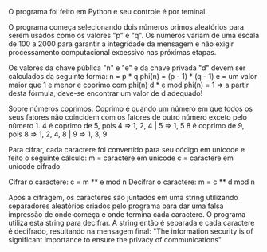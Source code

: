 O programa foi feito em Python e seu controle é por teminal.

O programa começa selecionando dois números primos aleatórios para serem usados como os valores "p" e "q".
Os números variam de uma escala de 100 a 2000 para garantir a integridade da mensagem e não exigir processamento computacional excessivo nas próximas etapas.

Os valores da chave pública "n" e "e" e da chave privada "d" devem ser calculados da seguinte forma:
n = p * q
phi(n) = (p - 1) * (q - 1)
e = um valor maior que 1 e menor e coprimo com phi(n)
d * e mod phi(n) = 1 => a partir desta fórmula, deve-se encontrar um valor de d adequado!

Sobre números coprimos:
Coprimo é quando um número em que todos os seus fatores não coincidem com os fatores de outro número exceto pelo número 1.
4 é coprimo de 5, pois 4 => 1, 2, 4 | 5 => 1, 5
8 é coprimo de 9, pois 8 => 1, 2, 4, 8 | 9 => 1, 3, 9

Para cifrar, cada caractere foi convertido para seu código em unicode e feito o seguinte cálculo:
m = caractere em unicode
c = caractere em unicode cifrado

Cifrar o caractere: c = m ** e mod n
Decifrar o caractere: m = c ** d mod n

Após a cifragem, os caracteres são juntados em uma string utilizando separadores aleatórios criados pelo programa para dar uma falsa impressão de onde começa e onde termina cada caractere.
O programa utiliza esta string para decifrar. A string então é separada e cada caractere é decifrado, resultando na mensagem final:
"The information security is of significant importance to ensure the privacy of communications".
